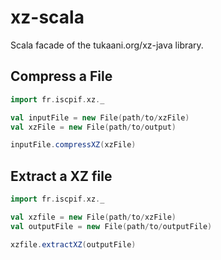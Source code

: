 # xz-scala
Scala facade of the tukaani.org/xz-java library.

## Compress a File
```scala
import fr.iscpif.xz._

val inputFile = new File(path/to/xzFile)
val xzFile = new File(path/to/output)

inputFile.compressXZ(xzFile)
```

## Extract a XZ file

```scala
import fr.iscpif.xz._

val xzfile = new File(path/to/xzFile)
val outputFile = new File(path/to/outputFile)

xzfile.extractXZ(outputFile)
```
